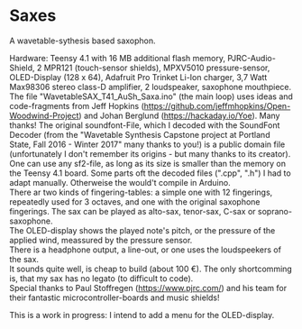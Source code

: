 # Saxes
A wavetable-sythesis based saxophon.

Hardware: Teensy 4.1 with 16 MB additional flash memory, PJRC-Audio-Shield, 2 MPR121 (touch-sensor shields), MPXV5010 pressure-sensor, OLED-Display (128 x 64), Adafruit Pro Trinket Li-Ion charger, 3,7 Watt Max98306 stereo class-D amplifier, 2 loudspeaker, saxophone mouthpiece.  
The file "WavetableSAX_T41_AuSh_Saxa.ino" (the main loop) uses ideas and code-fragments from Jeff Hopkins (https://github.com/jeffmhopkins/Open-Woodwind-Project) and Johan Berglund (https://hackaday.io/Yoe). Many thanks! The original soundfont-File, which I decoded with the SoundFont Decoder (from the "Wavetable Synthesis Capstone project at Portland State, Fall 2016 - Winter 2017" many thanks to you!) is a public domain file (unfortunately I don't remember its origins - but many thanks to its creator). One can use any sf2-file, as long as its size is smaller than the memory on the Teensy 4.1 board. Some parts oft the decoded files (".cpp", ".h") I had to adapt manually. Otherweise the would't compile in Arduino.  
There ar two kinds of fingering-tables: a simple one with 12 fingerings, repeatedly used for 3 octaves, and one with the original saxophone fingerings. The sax can be played as alto-sax, tenor-sax, C-sax or soprano-saxophone.  
The OLED-display shows the played note's pitch, or the pressure of the applied wind, meassured by the pressure sensor.  
There is a headphone output, a line-out, or one uses the loudspeekers of the sax.  
It sounds quite well, is cheap to build (about 100 €). The only shortcomming is, that my sax has no legato (to difficult to code).  
Special thanks to Paul Stoffregen (https://www.pjrc.com/) and his team for their fantastic microcontroller-boards and music shields!  
  
This is a work in progress: I intend to add a menu for the OLED-display. 
